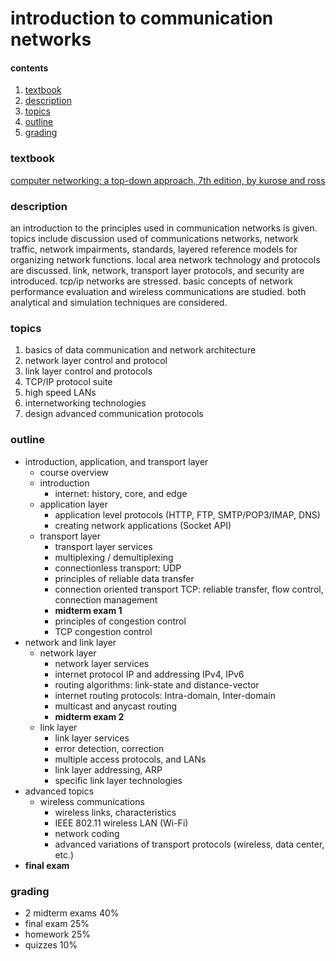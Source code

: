 #  introduction to communication networks

####  contents

1.  [textbook](##textbook)
2.  [description](##description)
3.  [topics](##topics)
4.  [outline](##outline)
5.  [grading](##grading)

###  textbook

[computer networking: a top-down approach, 7th edition, by kurose and ross](https://www.ucg.ac.me/skladiste/blog_44233/objava_64433/fajlovi/Computer%20Networking%20_%20A%20Top%20Down%20Approach,%207th,%20converted.pdf)

###  description

an introduction to the principles used in communication networks is given.  topics include discussion used of communications networks, network traffic, network impairments, standards, layered reference models for organizing network functions.  local area network technology and protocols are discussed.  link, network, transport layer protocols, and security are introduced.  tcp/ip networks are stressed.  basic concepts of network performance evaluation and wireless communications are studied.  both analytical and simulation techniques are considered.

###  topics

1.  basics of data communication and network architecture
2.  network layer control and protocol
3.  link layer control and protocols
4.  TCP/IP protocol suite
5.  high speed LANs
6.  internetworking technologies
7.  design advanced communication protocols


###  outline

-  introduction, application, and transport layer
    -  course overview
    -  introduction
        - internet: history, core, and edge
    -  application layer
        -  application level protocols (HTTP, FTP, SMTP/POP3/IMAP, DNS)
        -  creating network applications (Socket API)
    -  transport layer
        -  transport layer services
        -  multiplexing / demultiplexing
        -  connectionless transport:  UDP
        -  principles of reliable data transfer
        -  connection oriented transport TCP:  reliable transfer, flow control, connection management
        -  **midterm exam 1**
        -  principles of congestion control
        -  TCP congestion control
-  network and link layer
    -  network layer
        -  network layer services
        -  internet protocol IP and addressing IPv4, IPv6
        -  routing algorithms:  link-state and distance-vector
        -  internet routing protocols:  Intra-domain, Inter-domain
        -  multicast and anycast routing
        -  **midterm exam 2**
    -  link layer
        -  link layer services
        -  error detection, correction
        -  multiple access protocols, and LANs
        -  link layer addressing, ARP
        -  specific link layer technologies
-  advanced topics
    -  wireless communications
        -  wireless links, characteristics
        -  IEEE 802.11 wireless LAN (Wi-Fi)
        -  network coding
        -  advanced variations of transport protocols (wireless, data center, etc.)
-  **final exam**

###  grading

-  2 midterm exams 40%
-  final exam 25%
-  homework 25%
-  quizzes 10%
